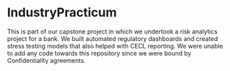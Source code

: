# IndustryPracticum
This is part of our capstone project in which we undertook a risk analytics project for a bank. We built automated regulatory dashboards and created stress testing models that also helped with CECL reporting. We were unable to add any code towards this repository since we were bound by Confidentiality agreements.
